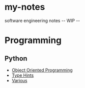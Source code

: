 # my-notes
software engineering notes 
-- WIP --


# **Programming**
## **Python**
- [Object Oriented Programming](https://github.com/limunglazba/my-notes/blob/master/topics/Python.md#class-variables)
- [Type Hints](https://github.com/limunglazba/my-notes/blob/master/topics/Python.md#type-hints)
- [Various](https://github.com/limunglazba/my-notes/blob/master/topics/Python.md#various)
